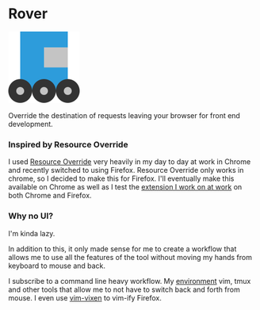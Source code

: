 # Rover

![Rover](./assets/72x72/rover.svg)

Override the destination of requests leaving your browser for front end development.

### Inspired by Resource Override

I used [Resource Override](https://github.com/kylepaulsen/ResourceOverride) very heavily in my day to day
at work in Chrome and recently switched to using Firefox. Resource Override only works in chrome, so I decided to
make this for Firefox. I'll eventually make this available on Chrome as well as I test the [extension I work on at work](https://chrome.google.com/webstore/detail/sourcegraph-for-github/dgjhfomjieaadpoljlnidmbgkdffpack?hl=en) on both Chrome and Firefox.

### Why no UI?

I'm kinda lazy.

In addition to this, it only made sense for me to create a workflow that allows me to use all the features of the tool without moving my hands from keyboard to mouse and back.

I subscribe to a command line heavy workflow. My [environment](https://github.com/ijsnow/env) vim, tmux and other tools that allow me to not have to switch back and forth from mouse. I even use [vim-vixen](https://github.com/ueokande/vim-vixen) to vim-ify Firefox.
